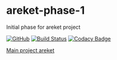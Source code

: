 # areket-phase-1
Initial phase for areket project

[![GitHub](https://img.shields.io/github/license/mashape/apistatus.svg)](https://github.com/BurhanH/areket-phase-1/blob/master/LICENSE)
[![Build Status](https://travis-ci.org/BurhanH/areket-phase-1.svg?branch=master)](https://travis-ci.org/BurhanH/areket-phase-1)
[![Codacy Badge](https://api.codacy.com/project/badge/Grade/beaf8b110f3e412e995cdcefd5bccb4f)](https://www.codacy.com/app/BurhanH/areket-phase-1?utm_source=github.com&amp;utm_medium=referral&amp;utm_content=BurhanH/areket-phase-1&amp;utm_campaign=Badge_Grade)

[Main project areket](https://github.com/BurhanH/areket "areket")
